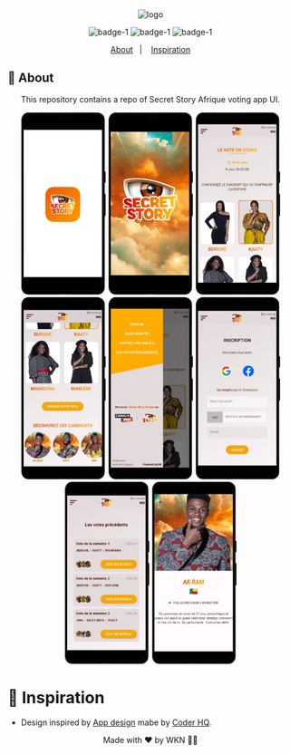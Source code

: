 
<div  align='center'>
 <image src='./Secret_Story_Afrique_Logo.png' alt='logo'  align='center' width="250px"/>

![badge-1](https://img.shields.io/badge/Dart-Flutter-blue)
![badge-1](https://img.shields.io/badge/Languages-+2-yellow)
![badge-1](https://img.shields.io/badge/Version-1.0.0-blue?logo=github&style=social)

</div>

<p align="center">
  <a href="#page_with_curl-about">About</a>&nbsp;&nbsp;&nbsp;|&nbsp;&nbsp;&nbsp;
  <a href="#thought_balloon-inspiration">Inspiration</a>
</p>

## :page_with_curl: About
<p align='center'> This repository contains a repo of Secret Story Afrique voting app UI.</p>

<div  align='center'>
<img src="1.png" width="150" />
<img src="2.png" width="150" />
<img src="3.png" width="150" />
<img src="4.png" width="150" />
<img src="5.png" width="150" />
<img src="6.png" width="150" />
<img src="7.png" width="150" />
<img src="8.png" width="150" />
      </div>

# :thought_balloon: Inspiration
- Design inspired by [App design](https://www.youtube.com/watch?v=BtdEGLrEDn8&pp=ygURZmx1dHRlciBhbmltZSBhcHA%3D) mabe by [Coder HQ](https://github.com/CoderrHQ).


<p align='center'> Made with ❤️ by WKN 👋🏻 </p>





